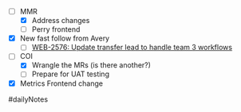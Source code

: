 - [ ] MMR 
	- [x] Address changes
	- [ ] Perry frontend
- [x] New fast follow from Avery 
	- [ ] [WEB-2576: Update transfer lead to handle team 3 workflows​](https://linear.app/coverdash/issue/WEB-2576/update-transfer-lead-to-handle-team-3-workflows)
- [ ] COI 
	- [x] Wrangle the MRs (is there another?)
	- [ ] Prepare for UAT testing
- [x] Metrics Frontend change

#dailyNotes
